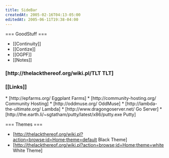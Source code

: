```yaml
---
title: SideBar
createdAt: 2005-02-16T04:13-05:00
editedAt: 2005-06-11T19:38-04:00
---
```


=== GoodStuff ===
* [[Continuity]]
* [[Contize]]
* [[OGPF]]
* [[Notes]]

<SimpleChanges>

<h3>[http://thelackthereof.org/wiki.pl/TLT TLT]</h3><Calendar>

<h3>[[Links]]</h3>
* [http://epfarms.org/ Eggplant Farms]
* [http://community-hosting.org/ Community Hosting]
* [http://oddmuse.org/ OddMuse]
* [http://lambda-the-ultimate.org/ Lambda]
* [http://www.dragongoserver.net/ Go Server]
* [http://the.earth.li/~sgtatham/putty/latest/x86/putty.exe Putty]

=== Themes ===
* [http://thelackthereof.org/wiki.pl?action=browse;id=Home;theme=default Black Theme]
* [http://thelackthereof.org/wiki.pl?action=browse;id=Home;theme=white White Theme]

